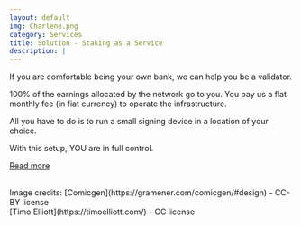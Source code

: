 ```yaml
---
layout: default
img: Charlene.png
category: Services
title: Solution - Staking as a Service
description: |
---
```

If you are comfortable being your own bank, we can help you be a validator.

100% of the earnings allocated by the network go to you. You pay us a flat monthly fee (in fiat currency) to operate the infrastructure.

All you have to do is to run a small signing device in a location of your choice.

With this setup, YOU are in full control.

 <a href="{{site.url}}/staas" class="stretched-link btn-font-link btn-deep-orange">Read more</a>

<br/>
Image credits: [Comicgen](https://gramener.com/comicgen/#design) - CC-BY license<br/>[Timo Elliott](https://timoelliott.com/) - CC license
